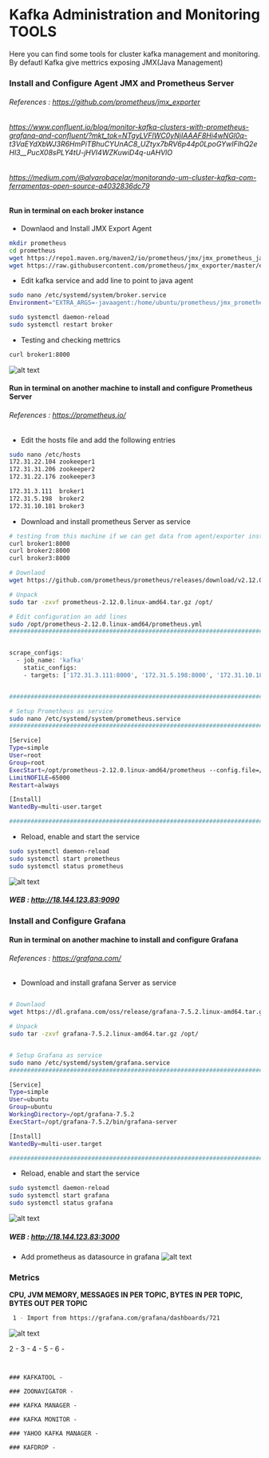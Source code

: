 
# Kafka Administration and Monitoring TOOLS
Here you can find some tools for cluster kafka management and monitoring.
By defautl Kafka give mettrics exposing JMX(Java Management)

### Install and Configure Agent JMX and Prometheus Server 
###### References : https://github.com/prometheus/jmx_exporter
######              https://www.confluent.io/blog/monitor-kafka-clusters-with-prometheus-grafana-and-confluent/?mkt_tok=NTgyLVFIWC0yNjIAAAF8Hi4wNGl0q-            t3VaEYdXbWJ3R6HmPiTBhuCYUnAC8_UZtyx7bRV6p44p0LpoGYwIFIhQ2eHl3__PucX08sPLY4tU-jHVI4WZKuwiD4q-uAHVlO
######              https://medium.com/@alvarobacelar/monitorando-um-cluster-kafka-com-ferramentas-open-source-a4032836dc79
                    
#### Run in terminal on each broker instance

* Downlaod and Install JMX Export Agent 
```bash
mkdir prometheus
cd prometheus
wget https://repo1.maven.org/maven2/io/prometheus/jmx/jmx_prometheus_javaagent/0.15.0/jmx_prometheus_javaagent-0.15.0.jar
wget https://raw.githubusercontent.com/prometheus/jmx_exporter/master/example_configs/kafka-2_0_0.yml
```

* Edit kafka service and add line to point to java agent
```bash
sudo nano /etc/systemd/system/broker.service
Environment="EXTRA_ARGS=-javaagent:/home/ubuntu/prometheus/jmx_prometheus_javaagent-0.15.0.jar=8000:/home/ubuntu/prometheus/kafka-2_0_0.yml"

sudo systemctl daemon-reload
sudo systemctl restart broker

```

* Testing and checking mettrics
```bash
curl broker1:8000 
```
![alt text](https://achong.blob.core.windows.net/gitimages/prometheus.PNG)


#### Run in terminal on another machine to install and configure Prometheus Server
###### References : https://prometheus.io/

* Edit the hosts file and add the following entries 
```bash
sudo nano /etc/hosts
172.31.22.104 zookeeper1
172.31.31.206 zookeeper2
172.31.22.176 zookeeper3

172.31.3.111  broker1
172.31.5.198  broker2
172.31.10.181 broker3
```

* Download and install prometheus Server as service
```bash
# testing from this machine if we can get data from agent/exporter installed ont he broker 
curl broker1:8000
curl broker2:8000
curl broker3:8000

# Downlaod
wget https://github.com/prometheus/prometheus/releases/download/v2.12.0/prometheus-2.12.0.linux-amd64.tar.gz

# Unpack
sudo tar -zxvf prometheus-2.12.0.linux-amd64.tar.gz /opt/

# Edit configuration an add lines
sudo /opt/prometheus-2.12.0.linux-amd64/prometheus.yml
################################################################################################


scrape_configs:
  - job_name: 'kafka'
    static_configs:
    - targets: ['172.31.3.111:8000', '172.31.5.198:8000', '172.31.10.181:8000'] #brokers


###############################################################################################

# Setup Prometheus as service
sudo nano /etc/systemd/system/prometheus.service
###############################################################################################################

[Service]
Type=simple
User=root
Group=root
ExecStart=/opt/prometheus-2.12.0.linux-amd64/prometheus --config.file=/opt/prometheus-2.12.0.linux-amd64/prometheus.yml --storage.tsdb.path=/op$
LimitNOFILE=65000
Restart=always

[Install]
WantedBy=multi-user.target

###############################################################################################################
```

* Reload, enable and start the service
```bash
sudo systemctl daemon-reload
sudo systemctl start prometheus
sudo systemctl status prometheus
```
![alt text](https://achong.blob.core.windows.net/gitimages/prometheus_running.PNG)

##### WEB : http://18.144.123.83:9090



### Install and Configure Grafana
#### Run in terminal on another machine to install and configure Grafana
###### References : https://grafana.com/


* Download and install grafana Server as service
```bash

# Downlaod
wget https://dl.grafana.com/oss/release/grafana-7.5.2.linux-amd64.tar.gz

# Unpack
sudo tar -zxvf grafana-7.5.2.linux-amd64.tar.gz /opt/


# Setup Grafana as service
sudo nano /etc/systemd/system/grafana.service
###############################################################################################################

[Service]
Type=simple
User=ubuntu
Group=ubuntu
WorkingDirectory=/opt/grafana-7.5.2
ExecStart=/opt/grafana-7.5.2/bin/grafana-server

[Install]
WantedBy=multi-user.target

###############################################################################################################
```

* Reload, enable and start the service
```bash
sudo systemctl daemon-reload
sudo systemctl start grafana
sudo systemctl status grafana
```
![alt text](https://achong.blob.core.windows.net/gitimages/grafana.PNG)

##### WEB : http://18.144.123.83:3000
* Add prometheus as datasource in grafana
![alt text](https://achong.blob.core.windows.net/gitimages/grafana_add_datasource.PNG)

### Metrics
**CPU, JVM MEMORY, MESSAGES IN PER TOPIC, BYTES IN PER TOPIC, BYTES OUT PER TOPIC**
```bash
 1 - Import from https://grafana.com/grafana/dashboards/721 
```
![alt text](https://achong.blob.core.windows.net/gitimages/kafka_overview.PNG)

 
 
 
 
 2 - 
 3 - 
 4 - 
 5 - 
 6 - 
```


### KAFKATOOL - 

### ZOONAVIGATOR - 

### KAFKA MANAGER - 

### KAFKA MONITOR -

### YAHOO KAFKA MANAGER -

### KAFDROP -

